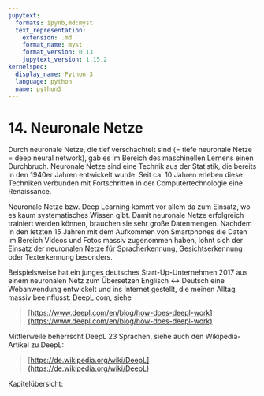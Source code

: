 ```yaml
---
jupytext:
  formats: ipynb,md:myst
  text_representation:
    extension: .md
    format_name: myst
    format_version: 0.13
    jupytext_version: 1.15.2
kernelspec:
  display_name: Python 3
  language: python
  name: python3
---
```


# 14. Neuronale Netze

Durch neuronale Netze, die tief verschachtelt sind (= tiefe neuronale Netze =
deep neural network), gab es im Bereich des maschinellen Lernens einen
Durchbruch. Neuronale Netze sind eine Technik aus der Statistik, die bereits in
den 1940er Jahren entwickelt wurde. Seit ca. 10 Jahren erleben diese Techniken
verbunden mit Fortschritten in der Computertechnologie eine Renaissance.

Neuronale Netze bzw. Deep Learning kommt vor allem da zum Einsatz, wo es kaum
systematisches Wissen gibt. Damit neuronale Netze erfolgreich trainiert werden
können, brauchen sie sehr große Datenmengen. Nachdem in den letzten 15 Jahren
mit dem Aufkommen von Smartphones die Daten im Bereich Videos und Fotos massiv
zugenommen haben, lohnt sich der Einsatz der neuronalen Netze fúr
Spracherkennung, Gesichtserkennung oder Texterkennung besonders.

Beispielsweise hat ein junges deutsches Start-Up-Unternehmen 2017 aus einem
neuronalen Netz zum Übersetzen Englisch <-> Deutsch eine Webanwendung entwickelt
und ins Internet gestellt, die meinen Alltag massiv beeinflusst: DeepL.com,
siehe

> [https://www.deepl.com/en/blog/how-does-deepl-work](https://www.deepl.com/en/blog/how-does-deepl-work)

Mittlerweile beherrscht DeepL 23 Sprachen, siehe auch den Wikipedia-Artikel zu
DeepL:

> [https://de.wikipedia.org/wiki/DeepL](https://de.wikipedia.org/wiki/DeepL)

Kapitelübersicht:

```{tableofcontents}
```
